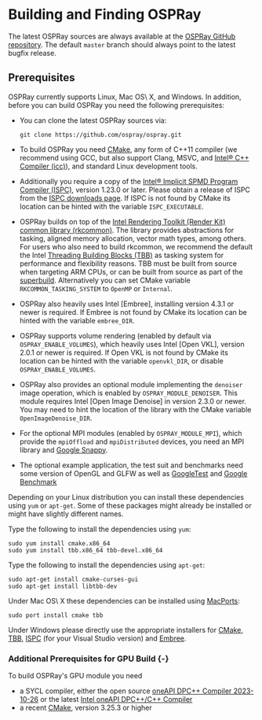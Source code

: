 Building and Finding OSPRay
===========================

The latest OSPRay sources are always available at the [OSPRay GitHub
repository](http://github.com/ospray/ospray). The default `master`
branch should always point to the latest bugfix release.

Prerequisites
-------------

OSPRay currently supports Linux, Mac OS\ X, and Windows. In addition,
before you can build OSPRay you need the following prerequisites:

-   You can clone the latest OSPRay sources via:

        git clone https://github.com/ospray/ospray.git

-   To build OSPRay you need [CMake](http://www.cmake.org), any form of
    C++11 compiler (we recommend using GCC, but also support Clang,
    MSVC, and [Intel® C++ Compiler
    (icc)](https://software.intel.com/en-us/c-compilers)), and standard
    Linux development tools.
-   Additionally you require a copy of the [Intel® Implicit SPMD Program
    Compiler (ISPC)](http://ispc.github.io), version 1.23.0 or later.
    Please obtain a release of ISPC from the [ISPC downloads
    page](https://ispc.github.io/downloads.html).
    If ISPC is not found by CMake its location can be hinted with the
    variable `ISPC_EXECUTABLE`.
-   OSPRay builds on top of the [Intel Rendering Toolkit (Render Kit) common
    library (rkcommon)](https://www.github.com/ospray/rkcommon). The
    library provides abstractions for tasking, aligned memory
    allocation, vector math types, among others. For users who also need
    to build rkcommon, we recommend the default the Intel [Threading
    Building Blocks (TBB)](https://www.threadingbuildingblocks.org/) as
    tasking system for performance and flexibility reasons.
    TBB must be built from source when targeting ARM CPUs, or can
    be built from source as part of the [superbuild](#cmake-superbuild).
    Alternatively you can set CMake variable `RKCOMMON_TASKING_SYSTEM`
    to `OpenMP` or `Internal`.
-   OSPRay also heavily uses Intel [Embree], installing version 4.3.1
    or newer is required. If Embree is not found by CMake its location
    can be hinted with the variable `embree_DIR`.
-   OSPRay supports volume rendering (enabled by default via
    `OSPRAY_ENABLE_VOLUMES`), which heavily uses Intel [Open VKL],
    version 2.0.1 or newer is required.
    If Open VKL is not found by CMake its location can be hinted with
    the variable `openvkl_DIR`, or disable `OSPRAY_ENABLE_VOLUMES`.
-   OSPRay also provides an optional module implementing the `denoiser`
    image operation, which is enabled by `OSPRAY_MODULE_DENOISER`. This
    module requires Intel [Open Image Denoise] in version 2.3.0 or
    newer. You may need to hint the location of the library with the
    CMake variable `OpenImageDenoise_DIR`.
-   For the optional MPI modules (enabled by `OSPRAY_MODULE_MPI`), which
    provide the `mpiOffload` and `mpiDistributed` devices, you need an
    MPI library and [Google Snappy](https://github.com/google/snappy).
-   The optional example application, the test suit and benchmarks need
    some version of OpenGL and GLFW as well as
    [GoogleTest](https://github.com/google/googletest) and [Google
    Benchmark](https://github.com/google/benchmark/)

Depending on your Linux distribution you can install these dependencies
using `yum` or `apt-get`. Some of these packages might already be
installed or might have slightly different names.

Type the following to install the dependencies using `yum`:

    sudo yum install cmake.x86_64
    sudo yum install tbb.x86_64 tbb-devel.x86_64

Type the following to install the dependencies using `apt-get`:

    sudo apt-get install cmake-curses-gui
    sudo apt-get install libtbb-dev

Under Mac OS\ X these dependencies can be installed using
[MacPorts](http://www.macports.org/):

    sudo port install cmake tbb

Under Windows please directly use the appropriate installers for
[CMake](https://cmake.org/download/),
[TBB](https://github.com/oneapi-src/oneTBB/releases),
[ISPC](https://ispc.github.io/downloads.html) (for your Visual Studio
version) and [Embree](https://github.com/embree/embree/releases/).

### Additional Prerequisites for GPU Build {-}

To build OSPRay's GPU module you need

-   a SYCL compiler, either the open source [oneAPI DPC++ Compiler
    2023-10-26](https://github.com/intel/llvm/releases/tag/nightly-2023-10-26)
    or the latest [Intel oneAPI DPC++/C++
    Compiler](https://www.intel.com/content/www/us/en/developer/articles/tool/oneapi-standalone-components.html#dpcpp-cpp)
-   a recent [CMake](http://www.cmake.org), version 3.25.3 or higher
